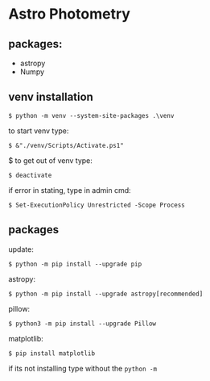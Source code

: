 # Astro Photometry
## packages:
- astropy
- Numpy

## venv installation
```shell
$ python -m venv --system-site-packages .\venv
```
to start venv type:   
```shell
$ &"./venv/Scripts/Activate.ps1"
```
$ to get out of venv type:
```shell
$ deactivate
```
if error in stating, type in admin cmd:
```shell
$ Set-ExecutionPolicy Unrestricted -Scope Process
```

## packages
update:
```shell
$ python -m pip install --upgrade pip
```
astropy:
```shell
$ python -m pip install --upgrade astropy[recommended]
```
pillow:
```shell
$ python3 -m pip install --upgrade Pillow
```
matplotlib:
```shell
$ pip install matplotlib
```
if its not installing type without the `python -m `